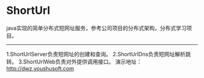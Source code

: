 # ShortUrl
java实现的简单分布式短网址服务，参考公司项目的分布式架构，分布式学习项目。

----------

1.ShortUrlServer负责短网址的创建和查询。
2.ShortUrlDns负责短网址解析跳转。
3.ShortUrlWeb负责对外提供调用接口。
演示地址：http://dwz.youshusoft.com

